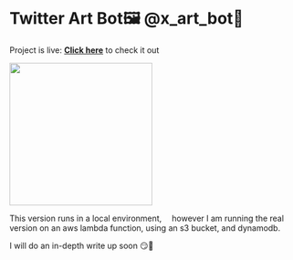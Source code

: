 # Twitter Art Bot🖼️ @x_art_bot🎨

Project is live: **[Click here](https://twitter.com/x_art_bot)**
to check it out

<img src = 'https://github.com/LimarAryan/x_art_bot/assets/110574851/7b08c739-30fc-430e-a9ac-4735ddb2e647' width = '250'>



This version runs in a local environment, 
&emsp;however I am running the real
version on an aws lambda function, 
using an s3 bucket, and dynamodb.

I will do an in-depth write up soon 😏🤩
